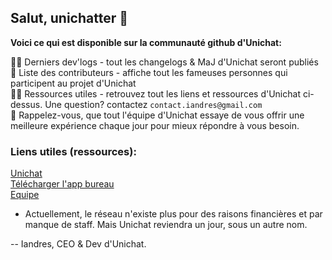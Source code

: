 ## Salut, unichatter 👋

**Voici ce qui est disponible sur la communauté github d'Unichat:**

🙋‍♀️ Derniers dev'logs - tout les changelogs & MaJ d'Unichat seront publiés<br>
🌈 Liste des contributeurs - affiche tout les fameuses personnes qui participent au projet d'Unichat<br>
👩‍💻 Ressources utiles - retrouvez tout les liens et ressources d'Unichat ci-dessus. Une question? contactez `contact.iandres@gmail.com`<br>
🧙 Rappelez-vous, que tout l'équipe d'Unichat essaye de vous offrir une meilleure expérience chaque jour pour mieux répondre à vous besoin. <br> 

### Liens utiles (ressources):

[Unichat](https://www.unichat.fr) <br>
[Télécharger l'app bureau](https://www.unichat.fr/download) <br>
[Equipe](https://www.unichat.fr/team) <br>

* Actuellement, le réseau n'existe plus pour des raisons financières et par manque de staff. Mais Unichat reviendra un jour, sous un autre nom.

-- Iandres, CEO & Dev d'Unichat.
